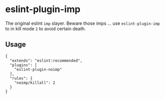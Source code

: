 # eslint-plugin-imp

The original eslint `imp` slayer. Beware those imps ... use `eslint-plugin-imp` to in kill mode `2` to avoid certain death.

## Usage

```
{
  "extends": "eslint:recommended",
  "plugins": [
    "eslint-plugin-noimp"
  ],
  "rules": {
    "noimp/killall": 2
  }
}
```
